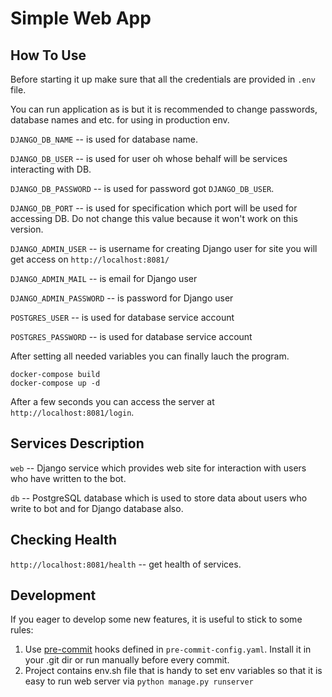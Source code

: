 # Simple Web App



## How To Use
Before starting it up make sure that all the credentials are provided in `.env` file.

You can run application as is but it is recommended to change passwords, database names and etc. for using in production env.

`DJANGO_DB_NAME` -- is used for database name.

`DJANGO_DB_USER` -- is used for user oh whose behalf will be services interacting with DB.

`DJANGO_DB_PASSWORD` -- is used for password got `DJANGO_DB_USER`.

`DJANGO_DB_PORT` -- is used for specification which port will be used for accessing DB. Do not change this value because it won't work on this version.

`DJANGO_ADMIN_USER` -- is username for creating Django user for site you will get access on `http://localhost:8081/`

`DJANGO_ADMIN_MAIL` -- is email for Django user

`DJANGO_ADMIN_PASSWORD` -- is password for Django user

`POSTGRES_USER` -- is used for database service account

`POSTGRES_PASSWORD` -- is used for database service account


After setting all needed variables you can finally lauch the program.

```
docker-compose build
docker-compose up -d
```

After a few seconds you can access the server at `http://localhost:8081/login`.


## Services Description
`web` -- Django service which provides web site for interaction with users who have written to the bot.

`db` -- PostgreSQL database which is used to store data about users who write to bot and for Django database also.


## Checking Health

`http://localhost:8081/health` -- get health of services.

## Development

If you eager to develop some new features, it is useful to stick to some rules:
1. Use [pre-commit](https://pre-commit.com) hooks defined in `pre-commit-config.yaml`. Install it in your .git dir or run manually before every commit.
2. Project contains env.sh file that is handy to set env variables so that it is easy to run web server via `python manage.py runserver`
